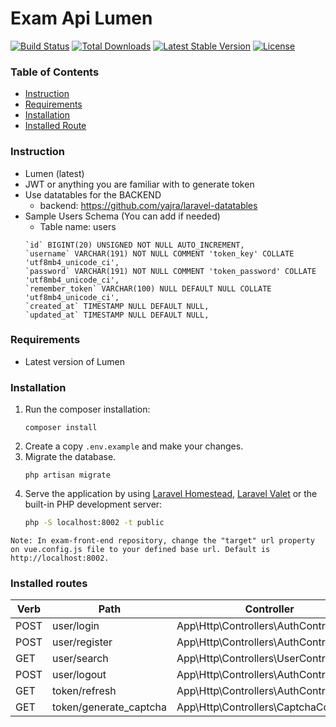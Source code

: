 # Exam Api Lumen

[![Build Status](https://travis-ci.org/laravel/lumen-framework.svg)](https://travis-ci.org/laravel/lumen-framework)
[![Total Downloads](https://poser.pugx.org/laravel/lumen-framework/d/total.svg)](https://packagist.org/packages/laravel/lumen-framework)
[![Latest Stable Version](https://poser.pugx.org/laravel/lumen-framework/v/stable.svg)](https://packagist.org/packages/laravel/lumen-framework)
[![License](https://poser.pugx.org/laravel/lumen-framework/license.svg)](https://packagist.org/packages/laravel/lumen-framework)

### Table of Contents
- [Instruction](#instruction)
- [Requirements](#requirements)
- [Installation](#installation)
- [Installed Route](#installed-routes)

### Instruction
- Lumen (latest)
- JWT or anything you are familiar with to generate token
- Use datatables for the BACKEND
  - backend: https://github.com/yajra/laravel-datatables
- Sample Users Schema (You can add if needed)
  - Table name: users
  ```
  `id` BIGINT(20) UNSIGNED NOT NULL AUTO_INCREMENT,
  `username` VARCHAR(191) NOT NULL COMMENT 'token_key' COLLATE 'utf8mb4_unicode_ci',
  `password` VARCHAR(191) NOT NULL COMMENT 'token_password' COLLATE 'utf8mb4_unicode_ci',
  `remember_token` VARCHAR(100) NULL DEFAULT NULL COLLATE 'utf8mb4_unicode_ci',
  `created_at` TIMESTAMP NULL DEFAULT NULL,
  `updated_at` TIMESTAMP NULL DEFAULT NULL,
  ```
### Requirements
- Latest version of Lumen

### Installation
1. Run the composer installation:
    ```
    composer install
    ```
2. Create a copy `.env.example` and make your changes.
3. Migrate the database.
    ```
    php artisan migrate
    ```
4. Serve the application by using [Laravel Homestead](http://laravel.com/docs/homestead), 
   [Laravel Valet](http://laravel.com/docs/valet) or the built-in PHP development server:
   ```sh
   php -S localhost:8002 -t public
   ```
```
Note: In exam-front-end repository, change the "target" url property on vue.config.js file to your defined base url. Default is http://localhost:8002.
```

### Installed routes
Verb | Path | Controller | Action | Middleware
-----|------|------------|--------|-----------
POST | user/login | App\Http\Controllers\AuthController | issueToken | -
POST | user/register | App\Http\Controllers\AuthController | registerUser | -
GET | user/search | App\Http\Controllers\UserController | allUser | auth
POST | user/logout | App\Http\Controllers\AuthController | destroyToken | auth
GET | token/refresh | App\Http\Controllers\AuthController | refreshToken | auth
GET | token/generate_captcha | App\Http\Controllers\CaptchaController | issueCaptcha | -


